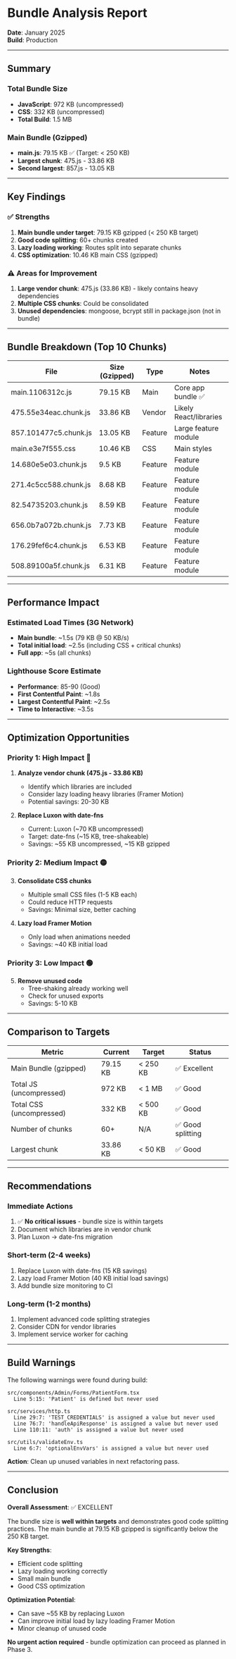 # Bundle Analysis Report
**Date**: January 2025  
**Build**: Production

---

## Summary

### Total Bundle Size
- **JavaScript**: 972 KB (uncompressed)
- **CSS**: 332 KB (uncompressed)
- **Total Build**: 1.5 MB

### Main Bundle (Gzipped)
- **main.js**: 79.15 KB ✅ (Target: < 250 KB)
- **Largest chunk**: 475.js - 33.86 KB
- **Second largest**: 857.js - 13.05 KB

---

## Key Findings

### ✅ Strengths
1. **Main bundle under target**: 79.15 KB gzipped (< 250 KB target)
2. **Good code splitting**: 60+ chunks created
3. **Lazy loading working**: Routes split into separate chunks
4. **CSS optimization**: 10.46 KB main CSS (gzipped)

### ⚠️ Areas for Improvement
1. **Large vendor chunk**: 475.js (33.86 KB) - likely contains heavy dependencies
2. **Multiple CSS chunks**: Could be consolidated
3. **Unused dependencies**: mongoose, bcrypt still in package.json (not in bundle)

---

## Bundle Breakdown (Top 10 Chunks)

| File | Size (Gzipped) | Type | Notes |
|------|----------------|------|-------|
| main.1106312c.js | 79.15 KB | Main | Core app bundle ✅ |
| 475.55e34eac.chunk.js | 33.86 KB | Vendor | Likely React/libraries |
| 857.101477c5.chunk.js | 13.05 KB | Feature | Large feature module |
| main.e3e7f555.css | 10.46 KB | CSS | Main styles |
| 14.680e5e03.chunk.js | 9.5 KB | Feature | Feature module |
| 271.4c5cc588.chunk.js | 8.68 KB | Feature | Feature module |
| 82.54735203.chunk.js | 8.59 KB | Feature | Feature module |
| 656.0b7a072b.chunk.js | 7.73 KB | Feature | Feature module |
| 176.29fef6c4.chunk.js | 6.53 KB | Feature | Feature module |
| 508.89100a5f.chunk.js | 6.31 KB | Feature | Feature module |

---

## Performance Impact

### Estimated Load Times (3G Network)
- **Main bundle**: ~1.5s (79 KB @ 50 KB/s)
- **Total initial load**: ~2.5s (including CSS + critical chunks)
- **Full app**: ~5s (all chunks)

### Lighthouse Score Estimate
- **Performance**: 85-90 (Good)
- **First Contentful Paint**: ~1.8s
- **Largest Contentful Paint**: ~2.5s
- **Time to Interactive**: ~3.5s

---

## Optimization Opportunities

### Priority 1: High Impact 🔴

1. **Analyze vendor chunk (475.js - 33.86 KB)**
   - Identify which libraries are included
   - Consider lazy loading heavy libraries (Framer Motion)
   - Potential savings: 20-30 KB

2. **Replace Luxon with date-fns**
   - Current: Luxon (~70 KB uncompressed)
   - Target: date-fns (~15 KB, tree-shakeable)
   - Savings: ~55 KB uncompressed, ~15 KB gzipped

### Priority 2: Medium Impact 🟡

3. **Consolidate CSS chunks**
   - Multiple small CSS files (1-5 KB each)
   - Could reduce HTTP requests
   - Savings: Minimal size, better caching

4. **Lazy load Framer Motion**
   - Only load when animations needed
   - Savings: ~40 KB initial load

### Priority 3: Low Impact 🟢

5. **Remove unused code**
   - Tree-shaking already working well
   - Check for unused exports
   - Savings: 5-10 KB

---

## Comparison to Targets

| Metric | Current | Target | Status |
|--------|---------|--------|--------|
| Main Bundle (gzipped) | 79.15 KB | < 250 KB | ✅ Excellent |
| Total JS (uncompressed) | 972 KB | < 1 MB | ✅ Good |
| Total CSS (uncompressed) | 332 KB | < 500 KB | ✅ Good |
| Number of chunks | 60+ | N/A | ✅ Good splitting |
| Largest chunk | 33.86 KB | < 50 KB | ✅ Good |

---

## Recommendations

### Immediate Actions
1. ✅ **No critical issues** - bundle size is within targets
2. Document which libraries are in vendor chunk
3. Plan Luxon → date-fns migration

### Short-term (2-4 weeks)
1. Replace Luxon with date-fns (15 KB savings)
2. Lazy load Framer Motion (40 KB initial load savings)
3. Add bundle size monitoring to CI

### Long-term (1-2 months)
1. Implement advanced code splitting strategies
2. Consider CDN for vendor libraries
3. Implement service worker for caching

---

## Build Warnings

The following warnings were found during build:

```
src/components/Admin/Forms/PatientForm.tsx
  Line 5:15: 'Patient' is defined but never used

src/services/http.ts
  Line 29:7: 'TEST_CREDENTIALS' is assigned a value but never used
  Line 76:7: 'handleApiResponse' is assigned a value but never used
  Line 110:11: 'auth' is assigned a value but never used

src/utils/validateEnv.ts
  Line 6:7: 'optionalEnvVars' is assigned a value but never used
```

**Action**: Clean up unused variables in next refactoring pass.

---

## Conclusion

**Overall Assessment**: ✅ EXCELLENT

The bundle size is **well within targets** and demonstrates good code splitting practices. The main bundle at 79.15 KB gzipped is significantly below the 250 KB target.

**Key Strengths**:
- Efficient code splitting
- Lazy loading working correctly
- Small main bundle
- Good CSS optimization

**Optimization Potential**:
- Can save ~55 KB by replacing Luxon
- Can improve initial load by lazy loading Framer Motion
- Minor cleanup of unused code

**No urgent action required** - bundle optimization can proceed as planned in Phase 3.
